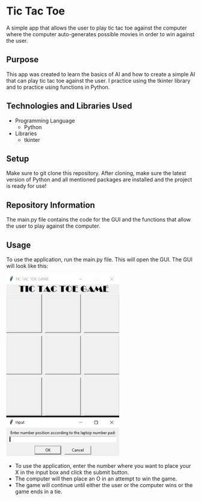 # Tic Tac Toe

A simple app that allows the user to play tic tac toe against the computer where the computer auto-generates possible movies in order to win against the user.

## Purpose
This app was created to learn the basics of AI and how to create a simple AI that can play tic tac toe against the user. I practice using the tkinter library and to practice using functions in Python.


## Technologies and Libraries Used
- Programming Language
    - Python
- Libraries
    - tkinter


## Setup
Make sure to git clone this repository. After cloning, make sure the latest version of Python and all mentioned packages are installed and the project is ready for use!


## Repository Information
The main.py file contains the code for the GUI and the functions that allow the user to play against the computer. 


## Usage
To use the application, run the main.py file. This will open the GUI. 
The GUI will look like this:

<kbd><img src="image.png" width="300"></kbd>


- To use the application, enter the number where you want to place your X in the input box and click the submit button. 
- The computer will then place an O in an attempt to win the game. 
- The game will continue until either the user or the computer wins or the game ends in a tie.
